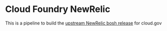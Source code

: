 # Cloud Foundry NewRelic

This is a pipeline to build the [upstream NewRelic bosh release](https://github.com/cloudfoundry-community/newrelic-boshrelease) for cloud.gov
